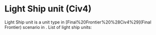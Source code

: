 # Light Ship unit (Civ4)

Light Ship unit is a unit type in [Final%20Frontier%20%28Civ4%29](Final Frontier) scenario in .
List of light ship units: